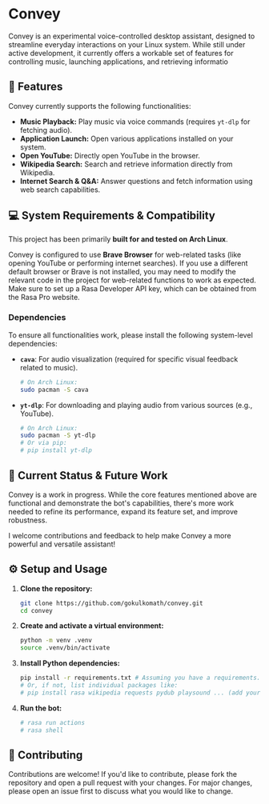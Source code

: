 # Convey

Convey is an experimental voice-controlled desktop assistant, designed to streamline everyday interactions on your Linux system. While still under active development, it currently offers a workable set of features for controlling music, launching applications, and retrieving informatio
## 🚀 Features

Convey currently supports the following functionalities:

* **Music Playback:** Play music via voice commands (requires `yt-dlp` for fetching audio).
* **Application Launch:** Open various applications installed on your system.
* **Open YouTube:** Directly open YouTube in the browser.
* **Wikipedia Search:** Search and retrieve information directly from Wikipedia.
* **Internet Search & Q&A:** Answer questions and fetch information using web search capabilities.

## 💻 System Requirements & Compatibility

This project has been primarily **built for and tested on Arch Linux**.

Convey is configured to use **Brave Browser** for web-related tasks (like opening YouTube or performing internet searches). If you use a different default browser or Brave is not installed, you may need to modify the relevant code in the project for web-related functions to work as expected.
Make sure to set up a Rasa Developer API key, which can be obtained from the Rasa Pro website.

### Dependencies

To ensure all functionalities work, please install the following system-level dependencies:

* **`cava`**: For audio visualization (required for specific visual feedback related to music).
    ```bash
    # On Arch Linux:
    sudo pacman -S cava
    ```
* **`yt-dlp`**: For downloading and playing audio from various sources (e.g., YouTube).
    ```bash
    # On Arch Linux:
    sudo pacman -S yt-dlp
    # Or via pip:
    # pip install yt-dlp
    ```
 

## 🚧 Current Status & Future Work

Convey is a work in progress. While the core features mentioned above are functional and demonstrate the bot's capabilities, there's more work needed to refine its performance, expand its feature set, and improve robustness.


I welcome contributions and feedback to help make Convey a more powerful and versatile assistant!

## ⚙️ Setup and Usage



1.  **Clone the repository:**
    ```bash
    git clone https://github.com/gokulkomath/convey.git
    cd convey
    ```
2.  **Create and activate a virtual environment:**
    ```bash
    python -m venv .venv
    source .venv/bin/activate
    ```
3.  **Install Python dependencies:**
    ```bash
    pip install -r requirements.txt # Assuming you have a requirements.txt
    # Or, if not, list individual packages like:
    # pip install rasa wikipedia requests pydub playsound ... (add your actual dependencies)
    ```
4.  **Run the bot:**
    ```bash
    # rasa run actions 
    # rasa shell
    ```


## 🤝 Contributing

Contributions are welcome! If you'd like to contribute, please fork the repository and open a pull request with your changes. For major changes, please open an issue first to discuss what you would like to change.
